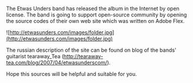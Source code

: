 The Etwas Unders band has released the album in the Internet by open license. The band is going to support open-source community by opening the source codes of their own web site which was written on Adobe Flex.

![http://etwasunders.com/images/folder.jpg](http://etwasunders.com/images/folder.jpg)

The russian description of the site can be found on blog of the bands' guitarist tearaway\_Tea (http://tearaway-tea.com/blog/2007/04/etwasunderscom/).

Hope this sources will be helpful and suitable for you.